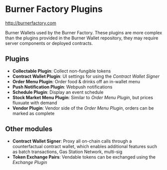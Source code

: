 # Burner Factory Plugins

http://burnerfactory.com

Burner Wallets used by the Burner Factory. These plugins are more complex than the plugins provided
in the Burner Wallet repository, they may require server components or deployed contracts.

## Plugins

* **Collectable Plugin**: Collect non-fungible tokens
* **Contract Wallet Plugin**: UI settings for using the _Contract Wallet Signer_
* **Order Menu Plugin**: Order food & drinks off an in-wallet menu
* **Push Notification Plugin**: Webpush notifications
* **Schedule Plugin**: Display an event schedule
* **Stock Market Menu Plugin**: Similar to _Order Menu Plugin_, but prices fluxuate with demand
* **Vendor Plugin**: Vendor side of the _Order Menu Plugin_, orders can be marked as complete

## Other modules

* **Contract Wallet Signer**: Proxy all on-chain calls through a counterfactual contract wallet,
  which enables additional features such as batch transactions, Gas Station Network, multi-sig
* **Token Exchange Pairs**: Vendable tokens can be exchanged using the _Exchange Plugin_

